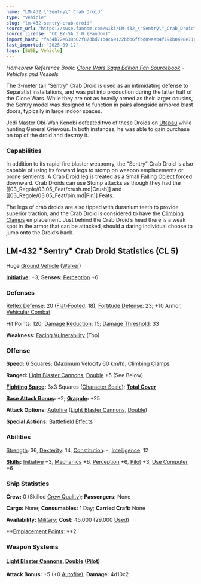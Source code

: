 ```yaml
---
name: "LM-432 \"Sentry\" Crab Droid"
type: "vehicle"
slug: "lm-432-sentry-crab-droid"
source_url: "https://swse.fandom.com/wiki/LM-432_\"Sentry\"_Crab_Droid"
source_license: "CC BY-SA 3.0 (Fandom)"
import_hash: "fa34b72e638b02f873bd71b4c69122bbb6ffbd09aeb4f191b0498e718e55164c"
last_imported: "2025-09-12"
tags: [SWSE, Vehicle]
---
```

*Homebrew Reference Book: [Clone Wars Saga Edition Fan Sourcebook](https://swse.fandom.com/wiki/Clone_Wars_Saga_Edition_Fan_Sourcebook) - Vehicles and Vessels*

The 3-meter tall "Sentry" Crab Droid is used as an intimidating defense to Separatist installations, and was put into production during the latter half of the Clone Wars. While they are not as heavily armed as their larger cousins, the Sentry model was designed to function in pairs alongside armored blast doors, typically in large indoor spaces.

Jedi Master Obi-Wan Kenobi defeated two of these Droids on [Utapau](https://swse.fandom.com/wiki/Utapau) while hunting General Grievous. In both instances, he was able to gain purchase on top of the droid and destroy it.

### Capabilities
In addition to its rapid-fire blaster weaponry, the "Sentry" Crab Droid is also capable of using its forward legs to stomp on weapon emplacements or prone sentients. A Crab Droid leg is treated as a Small [Falling Object](https://swse.fandom.com/wiki/Falling_Object) forced downward. Crab Droids can use Stomp attacks as though they had the [[03_Regole/03.05_Feat/crush.md|Crush]] and [[03_Regole/03.05_Feat/pin.md|Pin]] Feats.

The legs of crab droids are also tipped with duranium teeth to provide superior traction, and the Crab Droid is considered to have the [Climbing Clamps](https://swse.fandom.com/wiki/Climbing_Clamps) emplacement. Just behind the Crab Droid’s head there is a weak spot in the armor that can be attacked, should a daring individual choose to jump onto the Droid’s back.

## LM-432 "Sentry" Crab Droid Statistics (CL 5)
Huge [Ground Vehicle](https://swse.fandom.com/wiki/Ground_Vehicle) ([Walker](https://swse.fandom.com/wiki/Walker))

**[Initiative](https://swse.fandom.com/wiki/Initiative):** +3; **Senses:** [Perception](https://swse.fandom.com/wiki/Perception) +6
### Defenses
[Reflex Defense](https://swse.fandom.com/wiki/Reflex_Defense_(Vehicles)): 20 ([Flat-Footed](https://swse.fandom.com/wiki/Flat-Footed): 18), [Fortitude Defense](https://swse.fandom.com/wiki/Fortitude_Defense_(Vehicles)): 23; +10 Armor, [Vehicular Combat](https://swse.fandom.com/wiki/Vehicular_Combat)

Hit Points: 120; [Damage Reduction](https://swse.fandom.com/wiki/Damage_Reduction): 15; [Damage Threshold](https://swse.fandom.com/wiki/Damage_Threshold_(Vehicles)): 33

**Weakness:** [Facing Vulnerability](https://swse.fandom.com/wiki/Facing_Vulnerability) (Top)
### Offense
**Speed:** 6 Squares; (Maximum Velocity 60 km/h); [Climbing Clamps](https://swse.fandom.com/wiki/Climbing_Clamps)

**Ranged:** [Light Blaster Cannons](https://swse.fandom.com/wiki/Light_Blaster_Cannons), [Double](https://swse.fandom.com/wiki/Double) +5 (See Below)

**[Fighting Space](https://swse.fandom.com/wiki/Fighting_Space):** 3x3 Squares ([Character Scale](https://swse.fandom.com/wiki/Character_Scale)); **[Total Cover](https://swse.fandom.com/wiki/Total_Cover)**

**[Base Attack Bonus](https://swse.fandom.com/wiki/Base_Attack_Bonus):** +2; **[Grapple](https://swse.fandom.com/wiki/Grapple):** +25

**Attack Options:** [Autofire](https://swse.fandom.com/wiki/Autofire_(Vehicle_Combat)) ([Light Blaster Cannons](https://swse.fandom.com/wiki/Light_Blaster_Cannons), [Double](https://swse.fandom.com/wiki/Double))

**Special Actions:** [Battlefield Effects](https://swse.fandom.com/wiki/Battlefield_Effects)
### Abilities
[Strength](https://swse.fandom.com/wiki/Strength): 36, [Dexterity](https://swse.fandom.com/wiki/Dexterity): 14, [Constitution](https://swse.fandom.com/wiki/Constitution): -, [Intelligence](https://swse.fandom.com/wiki/Intelligence): 12

**[Skills](https://swse.fandom.com/wiki/Skills):** [Initiative](https://swse.fandom.com/wiki/Initiative) +3, [Mechanics](https://swse.fandom.com/wiki/Mechanics) +6, [Perception](https://swse.fandom.com/wiki/Perception) +6, [Pilot](https://swse.fandom.com/wiki/Pilot) +3, [Use Computer](https://swse.fandom.com/wiki/Use_Computer) +6
### Ship Statistics
**Crew:** 0 (Skilled [Crew Quality](https://swse.fandom.com/wiki/Crew_Quality)); **Passengers:** None

**Cargo:** None; **Consumables:** 1 Day; **Carried Craft:** None

**Availability:** [Military](https://swse.fandom.com/wiki/Military); **Cost:** 45,000 (29,000 [Used](https://swse.fandom.com/wiki/Used))

**[Emplacement Points](https://swse.fandom.com/wiki/Emplacement_Points): **2
### Weapon Systems
#### **[Light Blaster Cannons](https://swse.fandom.com/wiki/Light_Blaster_Cannons), [Double](https://swse.fandom.com/wiki/Double) ([Pilot](https://swse.fandom.com/wiki/Pilot_(Vehicle_Combat)))**
**Attack Bonus:** +5 (+0 [Autofire](https://swse.fandom.com/wiki/Autofire_(Vehicle_Combat))), **Damage:** 4d10x2